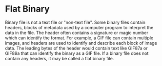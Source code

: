 # Flat Binary
Binary file is not a text file or "non-text file". Some binary files contain headers, blocks of metadata used by a computer program to interpret the data in the file. The header often contains a signature or magic number which can identify the format. For example, a GIF file can contain multiple images, and headers are used to identify and describe each block of image data. The leading bytes of the header would contain text like GIF87a or GIF89a that can identify the binary as a GIF file. If a binary file does not contain any headers, it may be called a flat binary file.